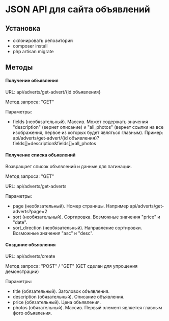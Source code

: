 # JSON API для сайта объявлений

## Установка

- cклонировать репозиторий
- composer install
- php artisan migrate 

## Методы

#### Получение объявления

<p>URL: api/adverts/get-advert/{id объявления}</p>
<p>Метод запроса: "GET"</p>
Параметры:

- fields (необязательный). Массив. Может содержать значения "description" (вернет описание) и "all_photos" (вернет ссылки на все изображения, первое из которых будет являться главным). 
Пример: api/adverts/get-advert/{id объявления}?fields[]=description&fields[]=all_photos 

#### Получение списка объявлений

<p>Возвращает список объявлений и данные для пагинации.</p>
<p>Метод запроса: "GET"</p>

<p>URL: api/adverts/get-adverts</p>
Параметры:

- page (необязательный). Номер страницы. Например api/adverts/get-adverts?page=2
- sort (необязательный). Сортировка. Возможные значения "price" и "date".
- sort_direction (необязательный). Направление сортировки. Возможные значения "asc" и "desc". 

#### Создание объявления

<p>URL: api/adverts/create</p>
<p>Метод запроса: "POST" / "GET" (GET сделан для упрощения демонстрации)</p>
Параметры:

- title (обязательный). Заголовок объявления.
- description (обязательный). Описание объявления.
- price (обязательный). Цена объявления.
- photos (обязательный). Массив. Первый элемент является главным фото объявления.
